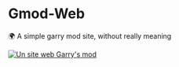 # Gmod-Web
🌍 A simple garry mod site, without really meaning

<a href="https://www.maxime-guinard.fr/" target="_blank" rel="noreferrer"> <img src="https://cdn.discordapp.com/attachments/937470441767964756/941143415381438524/d684278c1726519b03c6c85072dac840.gif" alt="Un site web Garry's mod"/> </a>

